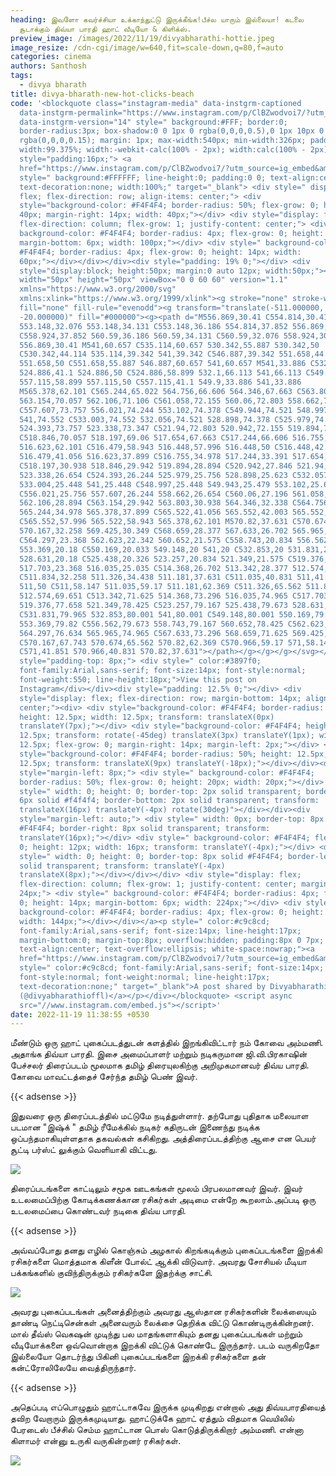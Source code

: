 ```yaml
---
heading: இவளோ கவர்ச்சியா உக்காந்துட்டு இருக்கீங்க!பீச்ல யாரும் இல்லையா! கடலை
  சூடாக்கும் திவ்யா பாரதி ஹாட் வீடியோ & கிளிக்ஸ்.
preview_image: /images/2022/11/19/divyabharathi-hottie.jpeg
image_resize: /cdn-cgi/image/w=640,fit=scale-down,q=80,f=auto
categories: cinema
authors: Santhosh
tags:
  - divya bharath
title: divya-bharath-new-hot-clicks-beach
code: '<blockquote class="instagram-media" data-instgrm-captioned
  data-instgrm-permalink="https://www.instagram.com/p/ClBZwodvoi7/?utm_source=ig_embed&amp;utm_campaign=loading"
  data-instgrm-version="14" style=" background:#FFF; border:0;
  border-radius:3px; box-shadow:0 0 1px 0 rgba(0,0,0,0.5),0 1px 10px 0
  rgba(0,0,0,0.15); margin: 1px; max-width:540px; min-width:326px; padding:0;
  width:99.375%; width:-webkit-calc(100% - 2px); width:calc(100% - 2px);"><div
  style="padding:16px;"> <a
  href="https://www.instagram.com/p/ClBZwodvoi7/?utm_source=ig_embed&amp;utm_campaign=loading"
  style=" background:#FFFFFF; line-height:0; padding:0 0; text-align:center;
  text-decoration:none; width:100%;" target="_blank"> <div style=" display:
  flex; flex-direction: row; align-items: center;"> <div
  style="background-color: #F4F4F4; border-radius: 50%; flex-grow: 0; height:
  40px; margin-right: 14px; width: 40px;"></div> <div style="display: flex;
  flex-direction: column; flex-grow: 1; justify-content: center;"> <div style="
  background-color: #F4F4F4; border-radius: 4px; flex-grow: 0; height: 14px;
  margin-bottom: 6px; width: 100px;"></div> <div style=" background-color:
  #F4F4F4; border-radius: 4px; flex-grow: 0; height: 14px; width:
  60px;"></div></div></div><div style="padding: 19% 0;"></div> <div
  style="display:block; height:50px; margin:0 auto 12px; width:50px;"><svg
  width="50px" height="50px" viewBox="0 0 60 60" version="1.1"
  xmlns="https://www.w3.org/2000/svg"
  xmlns:xlink="https://www.w3.org/1999/xlink"><g stroke="none" stroke-width="1"
  fill="none" fill-rule="evenodd"><g transform="translate(-511.000000,
  -20.000000)" fill="#000000"><g><path d="M556.869,30.41 C554.814,30.41
  553.148,32.076 553.148,34.131 C553.148,36.186 554.814,37.852 556.869,37.852
  C558.924,37.852 560.59,36.186 560.59,34.131 C560.59,32.076 558.924,30.41
  556.869,30.41 M541,60.657 C535.114,60.657 530.342,55.887 530.342,50
  C530.342,44.114 535.114,39.342 541,39.342 C546.887,39.342 551.658,44.114
  551.658,50 C551.658,55.887 546.887,60.657 541,60.657 M541,33.886 C532.1,33.886
  524.886,41.1 524.886,50 C524.886,58.899 532.1,66.113 541,66.113 C549.9,66.113
  557.115,58.899 557.115,50 C557.115,41.1 549.9,33.886 541,33.886
  M565.378,62.101 C565.244,65.022 564.756,66.606 564.346,67.663 C563.803,69.06
  563.154,70.057 562.106,71.106 C561.058,72.155 560.06,72.803 558.662,73.347
  C557.607,73.757 556.021,74.244 553.102,74.378 C549.944,74.521 548.997,74.552
  541,74.552 C533.003,74.552 532.056,74.521 528.898,74.378 C525.979,74.244
  524.393,73.757 523.338,73.347 C521.94,72.803 520.942,72.155 519.894,71.106
  C518.846,70.057 518.197,69.06 517.654,67.663 C517.244,66.606 516.755,65.022
  516.623,62.101 C516.479,58.943 516.448,57.996 516.448,50 C516.448,42.003
  516.479,41.056 516.623,37.899 C516.755,34.978 517.244,33.391 517.654,32.338
  C518.197,30.938 518.846,29.942 519.894,28.894 C520.942,27.846 521.94,27.196
  523.338,26.654 C524.393,26.244 525.979,25.756 528.898,25.623 C532.057,25.479
  533.004,25.448 541,25.448 C548.997,25.448 549.943,25.479 553.102,25.623
  C556.021,25.756 557.607,26.244 558.662,26.654 C560.06,27.196 561.058,27.846
  562.106,28.894 C563.154,29.942 563.803,30.938 564.346,32.338 C564.756,33.391
  565.244,34.978 565.378,37.899 C565.522,41.056 565.552,42.003 565.552,50
  C565.552,57.996 565.522,58.943 565.378,62.101 M570.82,37.631 C570.674,34.438
  570.167,32.258 569.425,30.349 C568.659,28.377 567.633,26.702 565.965,25.035
  C564.297,23.368 562.623,22.342 560.652,21.575 C558.743,20.834 556.562,20.326
  553.369,20.18 C550.169,20.033 549.148,20 541,20 C532.853,20 531.831,20.033
  528.631,20.18 C525.438,20.326 523.257,20.834 521.349,21.575 C519.376,22.342
  517.703,23.368 516.035,25.035 C514.368,26.702 513.342,28.377 512.574,30.349
  C511.834,32.258 511.326,34.438 511.181,37.631 C511.035,40.831 511,41.851
  511,50 C511,58.147 511.035,59.17 511.181,62.369 C511.326,65.562 511.834,67.743
  512.574,69.651 C513.342,71.625 514.368,73.296 516.035,74.965 C517.703,76.634
  519.376,77.658 521.349,78.425 C523.257,79.167 525.438,79.673 528.631,79.82
  C531.831,79.965 532.853,80.001 541,80.001 C549.148,80.001 550.169,79.965
  553.369,79.82 C556.562,79.673 558.743,79.167 560.652,78.425 C562.623,77.658
  564.297,76.634 565.965,74.965 C567.633,73.296 568.659,71.625 569.425,69.651
  C570.167,67.743 570.674,65.562 570.82,62.369 C570.966,59.17 571,58.147 571,50
  C571,41.851 570.966,40.831 570.82,37.631"></path></g></g></g></svg></div><div
  style="padding-top: 8px;"> <div style=" color:#3897f0;
  font-family:Arial,sans-serif; font-size:14px; font-style:normal;
  font-weight:550; line-height:18px;">View this post on
  Instagram</div></div><div style="padding: 12.5% 0;"></div> <div
  style="display: flex; flex-direction: row; margin-bottom: 14px; align-items:
  center;"><div> <div style="background-color: #F4F4F4; border-radius: 50%;
  height: 12.5px; width: 12.5px; transform: translateX(0px)
  translateY(7px);"></div> <div style="background-color: #F4F4F4; height:
  12.5px; transform: rotate(-45deg) translateX(3px) translateY(1px); width:
  12.5px; flex-grow: 0; margin-right: 14px; margin-left: 2px;"></div> <div
  style="background-color: #F4F4F4; border-radius: 50%; height: 12.5px; width:
  12.5px; transform: translateX(9px) translateY(-18px);"></div></div><div
  style="margin-left: 8px;"> <div style=" background-color: #F4F4F4;
  border-radius: 50%; flex-grow: 0; height: 20px; width: 20px;"></div> <div
  style=" width: 0; height: 0; border-top: 2px solid transparent; border-left:
  6px solid #f4f4f4; border-bottom: 2px solid transparent; transform:
  translateX(16px) translateY(-4px) rotate(30deg)"></div></div><div
  style="margin-left: auto;"> <div style=" width: 0px; border-top: 8px solid
  #F4F4F4; border-right: 8px solid transparent; transform:
  translateY(16px);"></div> <div style=" background-color: #F4F4F4; flex-grow:
  0; height: 12px; width: 16px; transform: translateY(-4px);"></div> <div
  style=" width: 0; height: 0; border-top: 8px solid #F4F4F4; border-left: 8px
  solid transparent; transform: translateY(-4px)
  translateX(8px);"></div></div></div> <div style="display: flex;
  flex-direction: column; flex-grow: 1; justify-content: center; margin-bottom:
  24px;"> <div style=" background-color: #F4F4F4; border-radius: 4px; flex-grow:
  0; height: 14px; margin-bottom: 6px; width: 224px;"></div> <div style="
  background-color: #F4F4F4; border-radius: 4px; flex-grow: 0; height: 14px;
  width: 144px;"></div></div></a><p style=" color:#c9c8cd;
  font-family:Arial,sans-serif; font-size:14px; line-height:17px;
  margin-bottom:0; margin-top:8px; overflow:hidden; padding:8px 0 7px;
  text-align:center; text-overflow:ellipsis; white-space:nowrap;"><a
  href="https://www.instagram.com/p/ClBZwodvoi7/?utm_source=ig_embed&amp;utm_campaign=loading"
  style=" color:#c9c8cd; font-family:Arial,sans-serif; font-size:14px;
  font-style:normal; font-weight:normal; line-height:17px;
  text-decoration:none;" target="_blank">A post shared by Divyabharathi
  (@divyabharathioffl)</a></p></div></blockquote> <script async
  src="//www.instagram.com/embed.js"></script>'
date: 2022-11-19 11:38:55 +0530
---
```

மீண்டும் ஒரு ஹாட் புகைப்படத்துடன் களத்தில் இறங்கிவிட்டார் நம் கோவை அம்மணி. அதாங்க திவ்யா பாரதி. இசை அமைப்பாளர் மற்றும் நடிகருமான  ஜி.வி.பிரகாஷின் பேச்சலர் திரைப்படம் மூலமாக தமிழ் திரையுலகிற்கு அறிமுகமானவர் திவ்ய பாரதி. கோவை மாவட்டத்தைச் சேர்ந்த தமிழ் பெண் இவர். 

{{< adsense >}}

இதுவரை ஒரு திரைப்படத்தில் மட்டுமே நடித்துள்ளார். தற்போது புதிதாக மலையாள படமான  "இஷ்க் " தமிழ் ரீமேக்கில்  நடிகர் கதிருடன் இணைந்து நடிக்க ஒப்பந்தமாகியுள்ளதாக தகவல்கள் கசிகிறது. அத்திரைப்படத்திற்கு ஆசை என பெயர் சூட்டி பர்ஸ்ட் லுக்கும் வெளியாகி விட்டது. 

![](/images/2022/11/19/divya-bharath-new-hot-clicks-beach.jpeg)

திரைப்படங்களை காட்டிலும் சமூக ஊடகங்கள் மூலம் பிரபலமானவர் இவர். இவர் உடலமைப்பிற்கு கோடிக்கணக்கான ரசிகர்கள் அடிமை என்றே கூறலாம்.அப்படி ஒரு உடலமைப்பை கொண்டவர் நடிகை திவ்ய பாரதி. 

{{< adsense >}}

அவ்வப்போது தனது எழில் கொஞ்சும் அழகால் கிறங்கடிக்கும் புகைப்படங்களை இறக்கி ரசிகர்களை மொத்தமாக கிளீன் போல்ட் ஆக்கி விடுவார். அவரது சோசியல் மீடியா பக்கங்களில் குவிந்திருக்கும் ரசிகர்களே இதற்க்கு சாட்சி. 

![](/images/2022/11/19/divya-bharath-new-hot-clicks-beach22.jpeg)

அவரது புகைப்படங்கள் அனைத்திற்கும் அவரது ஆஸ்தான ரசிகர்களின் லைக்ஸையும் தாண்டி நெட்டிசென்கள் அனைவரும் லைக்சை தெறிக்க விட்டு கொண்டிருக்கின்றனர். மால் தீவ்ஸ் வெகஷன் முடிந்து பல மாதங்களாகியும் தனது புகைப்படங்கள் மற்றும் வீடியோக்களை ஒவ்வொன்றாக இறக்கி விட்டுக் கொண்டே இருந்தார். படம் வருகிறதோ இல்லையோ தொடர்ந்து பிகினி புகைப்படங்களை இறக்கி ரசிகர்களை தன் கன்ட்ரோலிலேயே வைத்திருந்தார். 

{{< adsense >}}

அதெப்படி எப்பொழுதும் ஹாட்டாகவே இருக்க முடிகிறது என்றால் அது திவ்யபாரதியைத் தவிற வேறாரும் இருக்கமுடியாது. ஹாட்டுக்கே ஹாட் ஏத்தும் விதமாக வெயிலில் பேரடைஸ் பீச்சில் செம்ம ஹாட்டான பொஸ் கொடுத்திருக்கிறார் அம்மணி. என்னா கிளாமர்‌ என்னு உருகி வருகின்றனர் ரசிகர்கள்.

![](/images/2022/11/19/divya-bharath-new-hot-clicks-beach66.jpeg)
